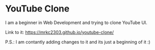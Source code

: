 # YouTube Clone

I am a beginner in Web Development and trying to clone YouTube UI.

Link to it: https://mrkc2303.github.io/youtube-clone/

P.S.: I am contantly adding changes to it and its just a beginning of it :)
